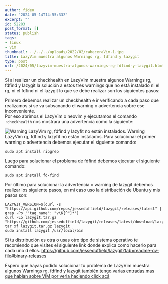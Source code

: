 ```yaml
---
author: fideo
date: "2024-05-14T14:55:33Z"
excerpt: ""
id: 52283
post_format: []
status: publish
tags:
- linux
- vim
thumbnail: ../../../uploads/2022/02/cabeceraVim-1.jpg
title: LazyVim muestra algunos Warnings rg, fdfind y lazygit
type: post
url: /2024/05/lazyvim-muestra-algunos-warnings-rg-fdfind-y-lazygit.html
---
```


Si al realizar un checkhealth en LazyVim muestra algunos Warnings rg, fdfind y lazygit la solución a estos tres warnings que no está instalado ni el rg, ni el fdfind ni el lazygit lo que se debe realizar son los siguientes pasos:

Primero debemos realizar un checkhealth e ir verificando a cada paso que realizamos si se va subsanando el warning o advertencia sobre ese inconveniente.  
Por eso abrimos el LazyVim o neovim y ejecutamos el comando `:checkhealth` nos mostrará una advertencia como la siguiente:

![Warning LazyVim rg, fdfind y lazyfit no están instalados.](/assets/uploads/2024/05/warning_LazyVim.jpg)
Warning LazyVim rg, fdfind y lazyfit no están instalados. Para solucionar el primer warning o advertencia debemos ejecutar el siguiente comando:

```
sudo apt install ripgrep
```

Luego para solucionar el problema de fdfind debemos ejecutar el siguiente comando:

```
sudo apt install fd-find
```

Por último para solucionar la advertencia o warning de lazygit debemos realizar los siguiente pasos, en mi caso uso la distribución de Ubuntu y mis pasos son:

```
LAZYGIT_VERSION=$(curl -s "https://api.github.com/repos/jesseduffield/lazygit/releases/latest" | grep -Po '"tag_name": "v\K[^"]*')
curl -Lo lazygit.tar.gz "https://github.com/jesseduffield/lazygit/releases/latest/download/lazygit_${LAZYGIT_VERSION}_Linux_x86_64.tar.gz"
tar xf lazygit.tar.gz lazygit
sudo install lazygit /usr/local/bin
```

Si tu distribución es otra o usas otro tipo de sistema operativo te recomiendo que visites el siguiente link donde explica como hacerlo para cada uno d ellos. <a href="https://github.com/jesseduffield/lazygit?tab=readme-ov-file#binary-releases" target="_blank">https://github.com/jesseduffield/lazygit?tab=readme-ov-file#binary-releases</a>

Espero que hayas podido solucionar tu problema de LazyVim muestra algunos Warnings rg, fdfind y lazygit [también tengo varias entradas mas que hablan sobre VIM por verla haciendo click acá](/tags/#vim)
